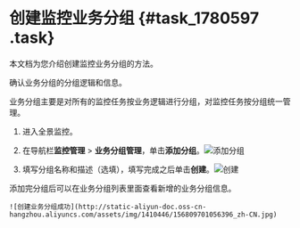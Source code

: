 # 创建监控业务分组 {#task_1780597 .task}

本文档为您介绍创建监控业务分组的方法。

确认业务分组的分组逻辑和信息。

业务分组主要是对所有的监控任务按业务逻辑进行分组，对监控任务按分组统一管理。

1.  进入全景监控。
2.  在导航栏**监控管理** \> **业务分组管理**，单击**添加分组**。![添加分组](http://static-aliyun-doc.oss-cn-hangzhou.aliyuncs.com/assets/img/1410446/156809701056394_zh-CN.png)


3.  填写分组名称和描述（选填），填写完成之后单击**创建**。![创建](http://static-aliyun-doc.oss-cn-hangzhou.aliyuncs.com/assets/img/1410446/156809701056395_zh-CN.png)

 添加完分组后可以在业务分组列表里面查看新增的业务分组信息。

    ![创建业务分组成功](http://static-aliyun-doc.oss-cn-hangzhou.aliyuncs.com/assets/img/1410446/156809701056396_zh-CN.jpg)


